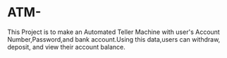 # ATM-
This Project is to make an Automated Teller Machine with user's Account Number,Password,and bank account.Using this data,users can withdraw, deposit, and view their account balance.

